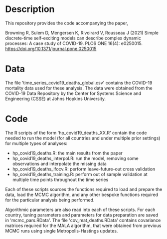 # Description

This repository provides the code accompanying the paper,

Browning R, Sulem D, Mengersen K, Rivoirard V, Rousseau J (2021) Simple discrete-time self-exciting models can describe complex dynamic processes: A case study of COVID-19. PLOS ONE 16(4): e0250015. https://doi.org/10.1371/journal.pone.0250015

# Data

The file 'time_series_covid19_deaths_global.csv' contains the COVID-19 mortality data used for these analysis. The data were obtained from the COVID-19 Data Repository by the Center for Systems Science and Engineering (CSSE) at Johns Hopkins University.

# Code

The R scripts of the form 'hp_covid19_deaths_XX.R' contain the code needed to run the model (for all countries and under multiple prior settings) for multiple types of analyses:

- hp_covid19_deaths.R: the main results from the paper
- hp_covid19_deaths_interpol.R: run the model, removing some observations and interpolate the missing data
- hp_covid19_deaths_lfocv.R: perform leave-future-out cross validation
- hp_covid19_deaths_training.R: perform out of sample validation at multiple time points throughout the time series

Each of these scripts sources the functions required to load and prepare the data, load the MCMC algorithm, and any other bespoke functions required for the particular analysis being performed.

Algorithmic parameters are also read into each of these scripts. For each country, tuning parameters and parameters for data preparation are saved in 'mcmc_pars.RData'. The file 'cov_mat_deaths.RData' contains covariance matrices required for the MALA algorithm, that were obtained from previous MCMC runs using single Metropolis-Hastings updates.
